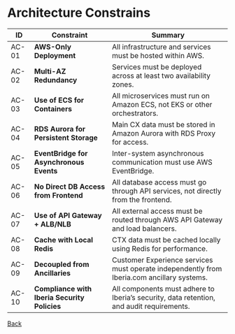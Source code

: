 # Architecture Constrains

| ID    | Constraint                                   | Summary                                                                                    |
| ----- | -------------------------------------------- | ------------------------------------------------------------------------------------------ |
| AC-01 | **AWS-Only Deployment**                      | All infrastructure and services must be hosted within AWS.                                 |
| AC-02 | **Multi-AZ Redundancy**                      | Services must be deployed across at least two availability zones.                          |
| AC-03 | **Use of ECS for Containers**                | All microservices must run on Amazon ECS, not EKS or other orchestrators.                  |
| AC-04 | **RDS Aurora for Persistent Storage**        | Main CX data must be stored in Amazon Aurora with RDS Proxy for access.                    |
| AC-05 | **EventBridge for Asynchronous Events**      | Inter-system asynchronous communication must use AWS EventBridge.                          |
| AC-06 | **No Direct DB Access from Frontend**        | All database access must go through API services, not directly from the frontend.          |
| AC-07 | **Use of API Gateway + ALB/NLB**             | All external access must be routed through AWS API Gateway and load balancers.             |
| AC-08 | **Cache with Local Redis**                   | CTX data must be cached locally using Redis for performance.                               |
| AC-09 | **Decoupled from Ancillaries**               | Customer Experience services must operate independently from Iberia.com ancillary systems. |
| AC-10 | **Compliance with Iberia Security Policies** | All components must adhere to Iberia’s security, data retention, and audit requirements.   |


[Back](../README.md)
